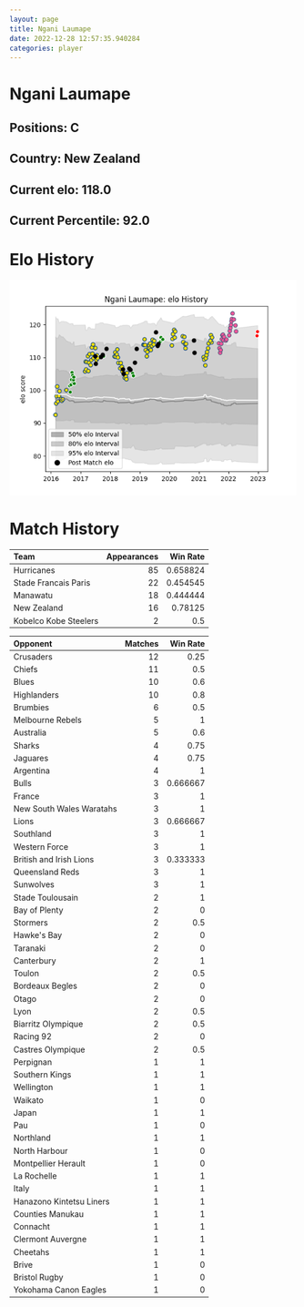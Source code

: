 ```yaml
---  
layout: page  
title: Ngani Laumape  
date: 2022-12-28 12:57:35.940284  
categories: player  
---
```

# Ngani Laumape

## Positions: C

## Country: New Zealand

## Current elo: 118.0

## Current Percentile: 92.0

# Elo History


![elo history](history_NganiLaumape.png)
# Match History


| Team                  |   Appearances |   Win Rate |
|:----------------------|--------------:|-----------:|
| Hurricanes            |            85 |   0.658824 |
| Stade Francais Paris  |            22 |   0.454545 |
| Manawatu              |            18 |   0.444444 |
| New Zealand           |            16 |   0.78125  |
| Kobelco Kobe Steelers |             2 |   0.5      |

| Opponent                 |   Matches |   Win Rate |
|:-------------------------|----------:|-----------:|
| Crusaders                |        12 |   0.25     |
| Chiefs                   |        11 |   0.5      |
| Blues                    |        10 |   0.6      |
| Highlanders              |        10 |   0.8      |
| Brumbies                 |         6 |   0.5      |
| Melbourne Rebels         |         5 |   1        |
| Australia                |         5 |   0.6      |
| Sharks                   |         4 |   0.75     |
| Jaguares                 |         4 |   0.75     |
| Argentina                |         4 |   1        |
| Bulls                    |         3 |   0.666667 |
| France                   |         3 |   1        |
| New South Wales Waratahs |         3 |   1        |
| Lions                    |         3 |   0.666667 |
| Southland                |         3 |   1        |
| Western Force            |         3 |   1        |
| British and Irish Lions  |         3 |   0.333333 |
| Queensland Reds          |         3 |   1        |
| Sunwolves                |         3 |   1        |
| Stade Toulousain         |         2 |   1        |
| Bay of Plenty            |         2 |   0        |
| Stormers                 |         2 |   0.5      |
| Hawke's Bay              |         2 |   0        |
| Taranaki                 |         2 |   0        |
| Canterbury               |         2 |   1        |
| Toulon                   |         2 |   0.5      |
| Bordeaux Begles          |         2 |   0        |
| Otago                    |         2 |   0        |
| Lyon                     |         2 |   0.5      |
| Biarritz Olympique       |         2 |   0.5      |
| Racing 92                |         2 |   0        |
| Castres Olympique        |         2 |   0.5      |
| Perpignan                |         1 |   1        |
| Southern Kings           |         1 |   1        |
| Wellington               |         1 |   1        |
| Waikato                  |         1 |   0        |
| Japan                    |         1 |   1        |
| Pau                      |         1 |   0        |
| Northland                |         1 |   1        |
| North Harbour            |         1 |   0        |
| Montpellier Herault      |         1 |   0        |
| La Rochelle              |         1 |   1        |
| Italy                    |         1 |   1        |
| Hanazono Kintetsu Liners |         1 |   1        |
| Counties Manukau         |         1 |   1        |
| Connacht                 |         1 |   1        |
| Clermont Auvergne        |         1 |   1        |
| Cheetahs                 |         1 |   1        |
| Brive                    |         1 |   0        |
| Bristol Rugby            |         1 |   0        |
| Yokohama Canon Eagles    |         1 |   0        |